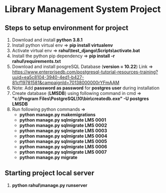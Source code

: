 # Library Management System Project

## Steps to setup environment for project
1. Download and install **python 3.8.1**
2. Install python virtual env => **pip install virtualenv**
3. Activate virtual env => **rahul\test_django\Scripts\activate.bat**
4. Install the python pip dependency => **pip install -r rahul\requirements.txt**
4. Download and install posgreSQL Database (**version = 10.22**) Link => https://www.enterprisedb.com/postgresql-tutorial-resources-training?uuid=ea5c8104-3940-4ed1-b427-81cf19781581&campaignId=70138000000rYFmAAM
5. Note: Add **password as password** for **postgres user** during installation
6. Create database (**LMSDB**) using following command in cmd => **"c:\Program Files\PostgreSQL\10\bin\createdb.exe" -U postgres LMSDB**
7. Run following python commands =>
    - **python manage.py makemigrations**
    - **python manage.py sqlmigrate LMS 0001**
    - **python manage.py sqlmigrate LMS 0002**
    - **python manage.py sqlmigrate LMS 0003**
    - **python manage.py sqlmigrate LMS 0004**
    - **python manage.py sqlmigrate LMS 0005**
    - **python manage.py sqlmigrate LMS 0006**
    - **python manage.py sqlmigrate LMS 0007**
    - **python manage.py migrate**

## Starting project local server
1. **python rahul\manage.py runserver**
